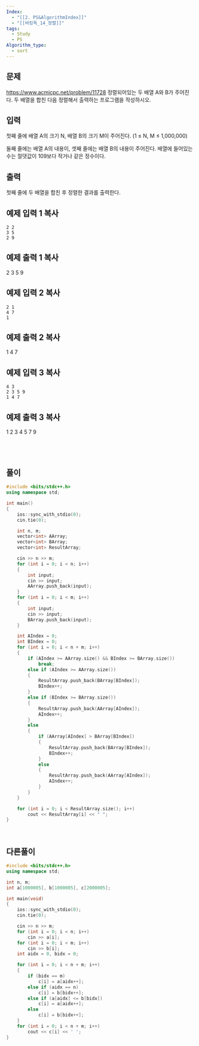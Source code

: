```yaml
---
Index:
  - "[[2. PS&AlgorithmIndex]]"
  - "[[바킹독_14_정렬]]"
tags:
  - Study
  - PS
Algorithm_type:
  - sort
---
```


## 문제
https://www.acmicpc.net/problem/11728
정렬되어있는 두 배열 A와 B가 주어진다. 두 배열을 합친 다음 정렬해서 출력하는 프로그램을 작성하시오.

## 입력

첫째 줄에 배열 A의 크기 N, 배열 B의 크기 M이 주어진다. (1 ≤ N, M ≤ 1,000,000)

둘째 줄에는 배열 A의 내용이, 셋째 줄에는 배열 B의 내용이 주어진다. 배열에 들어있는 수는 절댓값이 109보다 작거나 같은 정수이다.

## 출력

첫째 줄에 두 배열을 합친 후 정렬한 결과를 출력한다.

## 예제 입력 1 복사

```
2 2
3 5
2 9
```

## 예제 출력 1 복사

2 3 5 9

## 예제 입력 2 복사

```
2 1
4 7
1
```

## 예제 출력 2 복사

1 4 7

## 예제 입력 3 복사

```
4 3
2 3 5 9
1 4 7
```

## 예제 출력 3 복사

1 2 3 4 5 7 9

   
---
## 풀이
```cpp
#include <bits/stdc++.h>
using namespace std;

int main()
{
	ios::sync_with_stdio(0);
	cin.tie(0);

	int n, m;
	vector<int> AArray;
	vector<int> BArray;
	vector<int> ResultArray;

	cin >> n >> m;
	for (int i = 0; i < n; i++)
	{
		int input;
		cin >> input;
		AArray.push_back(input);
	}
	for (int i = 0; i < m; i++)
	{
		int input;
		cin >> input;
		BArray.push_back(input);
	}

	int AIndex = 0;
	int BIndex = 0;
	for (int i = 0; i < n + m; i++)
	{
		if (AIndex >= AArray.size() && BIndex >= BArray.size())
			break;
		else if (AIndex >= AArray.size())
		{
			ResultArray.push_back(BArray[BIndex]);
			BIndex++;
		}
		else if (BIndex >= BArray.size())
		{
			ResultArray.push_back(AArray[AIndex]);
			AIndex++;
		}
		else
		{
			if (AArray[AIndex] > BArray[BIndex])
			{
				ResultArray.push_back(BArray[BIndex]);
				BIndex++;
			}
			else
			{
				ResultArray.push_back(AArray[AIndex]);
				AIndex++;
			}
		}
	}

	for (int i = 0; i < ResultArray.size(); i++)
		cout << ResultArray[i] << " ";
}
```
   
   
## 다른풀이
```cpp
#include <bits/stdc++.h>
using namespace std;

int n, m;
int a[1000005], b[1000005], c[2000005];

int main(void) 
{
	ios::sync_with_stdio(0);
	cin.tie(0);

	cin >> n >> m;
	for (int i = 0; i < n; i++) 
		cin >> a[i];
	for (int i = 0; i < m; i++)
		cin >> b[i];
	int aidx = 0, bidx = 0;

	for (int i = 0; i < n + m; i++) 
	{
		if (bidx == m) 
			c[i] = a[aidx++];
		else if (aidx == n) 
			c[i] = b[bidx++];
		else if (a[aidx] <= b[bidx]) 
			c[i] = a[aidx++];
		else 
			c[i] = b[bidx++];
	}
	for (int i = 0; i < n + m; i++) 
		cout << c[i] << ' ';
}
```